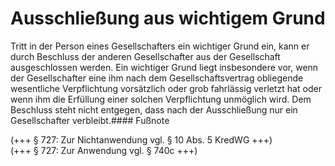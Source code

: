 # Ausschließung aus wichtigem Grund

Tritt in der Person eines Gesellschafters ein wichtiger Grund ein, kann er durch Beschluss der anderen Gesellschafter aus der Gesellschaft ausgeschlossen werden. Ein wichtiger Grund liegt insbesondere vor, wenn der Gesellschafter eine ihm nach dem Gesellschaftsvertrag obliegende wesentliche Verpflichtung vorsätzlich oder grob fahrlässig verletzt hat oder wenn ihm die Erfüllung einer solchen Verpflichtung unmöglich wird. Dem Beschluss steht nicht entgegen, dass nach der Ausschließung nur ein Gesellschafter verbleibt.#### Fußnote

(\+\+\+ § 727: Zur Nichtanwendung vgl. § 10 Abs. 5 KredWG \+\+\+)   
(\+\+\+ § 727: Zur Anwendung vgl. § 740c \+\+\+) 

